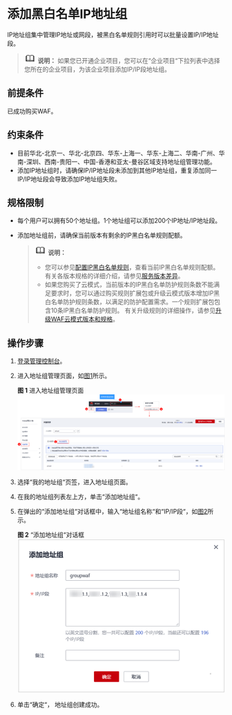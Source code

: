 # 添加黑白名单IP地址组<a name="waf_01_0357"></a>

IP地址组集中管理IP地址或网段，被黑白名单规则引用时可以批量设置IP/IP地址段。

>![](public_sys-resources/icon-note.gif) **说明：** 
>如果您已开通企业项目，您可以在“企业项目“下拉列表中选择您所在的企业项目，为该企业项目添加IP/IP段地址组。

## 前提条件<a name="section8174172016525"></a>

已成功购买WAF。

## 约束条件<a name="section1083742615419"></a>

-   目前华北-北京一、华北-北京四、华东-上海一、华东-上海二、华南-广州、华南-深圳、西南-贵阳一、中国-香港和亚太-曼谷区域支持地址组管理功能。
-   添加IP地址组时，请确保IP/IP地址段未添加到其他IP地址组，重复添加同一IP/IP地址段会导致添加IP地址组失败。

## 规格限制<a name="section10575131211315"></a>

-   每个用户可以拥有50个地址组。1个地址组可以添加200个IP地址/IP地址段。
-   添加地址组前，请确保当前版本有剩余的IP黑白名单规则配额。

    >![](public_sys-resources/icon-note.gif) **说明：** 
    >-   您可以参见[配置IP黑白名单规则](配置IP黑白名单规则.md)，查看当前IP黑白名单规则配额。
    >    有关各版本规格的详细介绍，请参见[服务版本差异](https://support.huaweicloud.com/productdesc-waf/waf_01_0106.html#section1)。
    >-   如果您购买了云模式，当前版本的IP黑白名单防护规则条数不能满足要求时，您可以通过购买规则扩展包或升级云模式版本增加IP黑白名单防护规则条数，以满足的防护配置需求。一个规则扩展包包含10条IP黑白名单防护规则。
    >    有关升级规则的详细操作，请参见[升级WAF云模式版本和规格](https://support.huaweicloud.com/usermanual-waf/waf_01_0114.html)。


## 操作步骤<a name="section721145410437"></a>

1.  [登录管理控制台](https://console.huaweicloud.com/?locale=zh-cn)。
2.  进入地址组管理页面，如[图1](#fig96651149116)所示。

    **图 1**  进入地址组管理页面<a name="fig96651149116"></a>  
    ![](figures/进入地址组管理页面.png "进入地址组管理页面")

3.  选择“我的地址组“页签，进入地址组页面。
4.  在我的地址组列表左上方，单击“添加地址组“。
5.  在弹出的“添加地址组“对话框中，输入“地址组名称“和“IP/IP段“，如[图2](#fig1473112334013)所示。

    **图 2** “添加地址组“对话框<a name="fig1473112334013"></a>  
    ![](figures/添加地址组对话框.png "添加地址组对话框")

6.  单击“确定“， 地址组创建成功。

